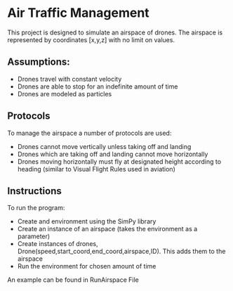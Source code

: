 # Air Traffic Management

This project is designed to simulate an airspace of drones.
The airspace is represented by coordinates [x,y,z] with no limit on values.

## Assumptions:
- Drones travel with constant velocity
- Drones are able to stop for an indefinite amount of time
- Drones are modeled as particles

## Protocols
To manage the airspace a number of protocols are used:
- Drones cannot move vertically unless taking off and landing
- Drones which are taking off and landing cannot move horizontally
- Drones moving horizontally must fly at designated height according to heading 
(similar to Visual Flight Rules used in aviation)

## Instructions
To run the program:

- Create and environment using the SimPy library
- Create an instance of an airspace (takes the environment as a parameter)
- Create instances of drones, Drone(speed,start_coord,end_coord,airspace,ID).
This adds them to the airspace
- Run the environment for chosen amount of time

An example can be found in RunAirspace File